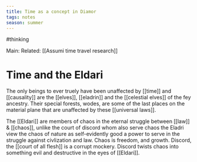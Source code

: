 ```yaml
---
title: Time as a concept in Diamor
tags: notes
season: summer
---
```


#thinking 

Main: 
Related: [[Assumi time travel research]]

# Time and the Eldari
The only beings to ever truely have been unaffected by [[time]] and [[causality]] are the [[elves]], [[eladrin]] and the [[celestial elves]] of the fey ancestry. Their special forests, wodes, are some of the last places on the material plane that are unaffected by these [[universal laws]].

The [[Eldari]] are members of chaos in the eternal struggle between [[law]] & [[chaos]], unlike the court of discord whom also serve chaos the Eladri view the chaos of nature as self-evidently good a power to serve in the struggle against civlization and law. Chaos is freedom, and growth. Discord, the [[court of all flesh]] is a corrupt mockery. Discord twists chaos into something evil and destructive in the eyes of [[Eldari]].



